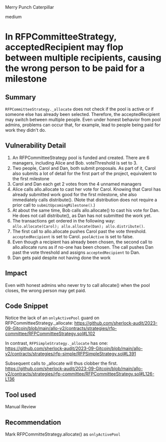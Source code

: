Merry Punch Caterpillar

medium

# In RFPCommitteeStrategy, acceptedRecipient may flop between multiple recipients, causing the wrong person to be paid for a milestone
## Summary

`RFPCommitteeStrategy._allocate` does not check if the pool is active or if someone else has already been selected. Therefore, the acceptedRecipient may switch between multiple people. Even under honest behavior from pool admins, problems can occur that, for example, lead to people being paid for work they didn't do.

## Vulnerability Detail

1. An RFPCommitteeStrategy pool is funded and created. There are 6 managers, including Alice and Bob. voteThreshold is set to 3.
2. Two people, Carol and Dan, both submit proposals. As part of it, Carol also submits a lot of detail for the first part of the project, equivalent to the first milestone
3. Carol and Dan each get 2 votes from the 4 unnamed managers
4. Alice calls allo.allocate to cast her vote for Carol. Knowing that Carol has already submitted work good for the first milestone, she also immediately calls distribute(). (Note that distribution does not require a prior call to `submitUpcomingMilestone()`.)
5. At about the same time, Bob calls allo.allocate() to cast his vote for Dan. He does not call distribute(), as Dan has not submitted the work yet.
6. The transactions get ordered in the following way: `allo.allocate(Carol); allo.allocate(Dan); allo.distribute()`.
7. The first call to allo.allocate  pushes Carol past the vote threshold. `acceptedRecipient` is set to Carol. `poolActive` is set to false.
8. Even though a recipient has already been chosen, the second call to allo.allocate runs as if no-one has been chosen. The call pushes Dan past the vote threshold and assigns `acceptedRecipient` to Dan.
9. Dan gets paid despite not having done the work

## Impact

Even with honest admins who never try to call allocate() when the pool closes, the wrong person may get paid.

## Code Snippet

Notice the lack of an `onlyActivePool` guard on RFPCommitteeStrategy._allocate: https://github.com/sherlock-audit/2023-09-Gitcoin/blob/main/allo-v2/contracts/strategies/rfp-committee/RFPCommitteeStrategy.sol#L102

In contrast, `RFPSimpleStrategy._allocate` has one:  https://github.com/sherlock-audit/2023-09-Gitcoin/blob/main/allo-v2/contracts/strategies/rfp-simple/RFPSimpleStrategy.sol#L391

Subsequent calls to _allocate will thus clobber the first. https://github.com/sherlock-audit/2023-09-Gitcoin/blob/main/allo-v2/contracts/strategies/rfp-committee/RFPCommitteeStrategy.sol#L126-L136

## Tool used

Manual Review

## Recommendation

Mark RFPCommitteStrategy.allocate() as `onlyActivePool`